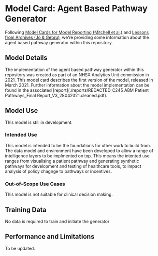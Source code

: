 # Model Card: Agent Based Pathway Generator

Following [Model Cards for Model Reporting (Mitchell et al.)](https://arxiv.org/abs/1810.03993) and [Lessons from
Archives (Jo & Gebru)](https://arxiv.org/pdf/1912.10389.pdf), we're providing some information about the agent based pathway generator within this repository.

## Model Details

The implementation of the agent based pathway generator within this repository was created as part of an NHSX Analytics Unit commission in 2021.  This model card describes the first version of the model, released in March 2021.  Further information about the model implementation can be found in the associated [report](./reports/REDACTED_C245 ABM Patient Pathways_Final Report_V3_28042021.cleaned.pdf).

## Model Use

This model is still in development.  

### Intended Use

This model is intended to be the foundations for other work to build from.  The data model and environment have been developed to allow a range of intelligence layers to be implmented on top.  This means the intented use ranges from visualising a patient pathway and generating synthetic pathways for development and testing of healthcare tools, to impact analysis of policy chagnge to pathways or incentives. 

### Out-of-Scope Use Cases

This model is not suitable for clinical decision making.

## Training Data

No data is required to train and initiate the generator

## Performance and Limitations

To be updated.